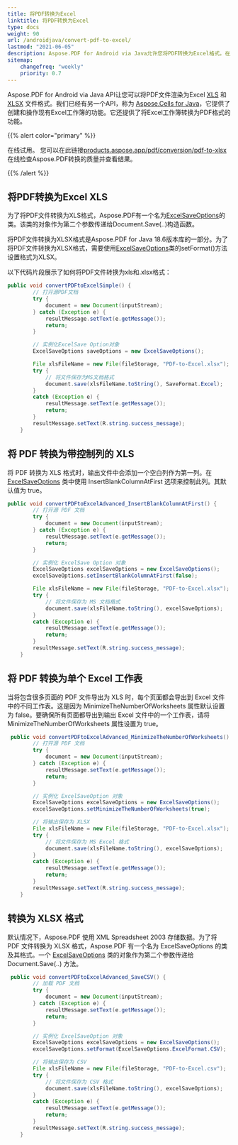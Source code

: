 ```yaml
---
title: 将PDF转换为Excel 
linktitle: 将PDF转换为Excel 
type: docs
weight: 90
url: /androidjava/convert-pdf-to-excel/
lastmod: "2021-06-05"
description: Aspose.PDF for Android via Java允许您将PDF转换为Excel格式。在此过程中，PDF文件的各个页面将被转换为Excel工作表。
sitemap:
    changefreq: "weekly"
    priority: 0.7
---
```


Aspose.PDF for Android via Java API让您可以将PDF文件渲染为Excel [XLS](https://docs.fileformat.com/spreadsheet/xls/) 和 [XLSX](https://docs.fileformat.com/spreadsheet/xlsx/) 文件格式。我们已经有另一个API，称为 [Aspose.Cells for Java](https://products.aspose.com/cells/java)，它提供了创建和操作现有Excel工作簿的功能。它还提供了将Excel工作簿转换为PDF格式的功能。

{{% alert color="primary" %}}

在线试用。
 您可以在此链接[products.aspose.app/pdf/conversion/pdf-to-xlsx](https://products.aspose.app/pdf/conversion/pdf-to-xlsx)在线检查Aspose.PDF转换的质量并查看结果。

{{% /alert %}}

## 将PDF转换为Excel XLS

为了将PDF文件转换为XLS格式，Aspose.PDF有一个名为[ExcelSaveOptions](https://reference.aspose.com/pdf/java/com.aspose.pdf/ExcelSaveOptions)的类。该类的对象作为第二个参数传递给Document.Save(..)构造函数。

将PDF文件转换为XLSX格式是Aspose.PDF for Java 18.6版本库的一部分。为了将PDF文件转换为XLSX格式，需要使用[ExcelSaveOptions](https://reference.aspose.com/pdf/java/com.aspose.pdf/ExcelSaveOptions)类的setFormat()方法设置格式为XLSX。

以下代码片段展示了如何将PDF文件转换为xls和.xlsx格式：

```java
public void convertPDFtoExcelSimple() {
        // 打开源PDF文档
        try {
            document = new Document(inputStream);
        } catch (Exception e) {
            resultMessage.setText(e.getMessage());
            return;
        }

        // 实例化ExcelSave Option对象
        ExcelSaveOptions saveOptions = new ExcelSaveOptions();

        File xlsFileName = new File(fileStorage, "PDF-to-Excel.xlsx");
        try {
            // 将文件保存为MS文档格式
            document.save(xlsFileName.toString(), SaveFormat.Excel);
        }
        catch (Exception e) {
            resultMessage.setText(e.getMessage());
            return;
        }
        resultMessage.setText(R.string.success_message);
    }
```

## 将 PDF 转换为带控制列的 XLS

将 PDF 转换为 XLS 格式时，输出文件中会添加一个空白列作为第一列。在 [ExcelSaveOptions](https://reference.aspose.com/pdf/java/com.aspose.pdf/ExcelSaveOptions) 类中使用 InsertBlankColumnAtFirst 选项来控制此列。其默认值为 true。

```java
public void convertPDFtoExcelAdvanced_InsertBlankColumnAtFirst() {
        // 打开源 PDF 文档
        try {
            document = new Document(inputStream);
        } catch (Exception e) {
            resultMessage.setText(e.getMessage());
            return;
        }

        // 实例化 ExcelSave Option 对象
        ExcelSaveOptions excelSaveOptions = new ExcelSaveOptions();
        excelSaveOptions.setInsertBlankColumnAtFirst(false);

        File xlsFileName = new File(fileStorage, "PDF-to-Excel.xlsx");
        try {
            // 将文件保存为 MS 文档格式
            document.save(xlsFileName.toString(), excelSaveOptions);
        }
        catch (Exception e) {
            resultMessage.setText(e.getMessage());
            return;
        }
        resultMessage.setText(R.string.success_message);
    }
```


## 将 PDF 转换为单个 Excel 工作表

当将包含很多页面的 PDF 文件导出为 XLS 时，每个页面都会导出到 Excel 文件中的不同工作表。这是因为 MinimizeTheNumberOfWorksheets 属性默认设置为 false。要确保所有页面都导出到输出 Excel 文件中的一个工作表，请将 MinimizeTheNumberOfWorksheets 属性设置为 true。

```java
 public void convertPDFtoExcelAdvanced_MinimizeTheNumberOfWorksheets() {
        // 打开源 PDF 文档
        try {
            document = new Document(inputStream);
        } catch (Exception e) {
            resultMessage.setText(e.getMessage());
            return;
        }

        // 实例化 ExcelSaveOption 对象
        ExcelSaveOptions excelSaveOptions = new ExcelSaveOptions();
        excelSaveOptions.setMinimizeTheNumberOfWorksheets(true);

        // 将输出保存为 XLSX
        File xlsFileName = new File(fileStorage, "PDF-to-Excel.xlsx");
        try {
            // 将文件保存为 MS Excel 格式
            document.save(xlsFileName.toString(), excelSaveOptions);
        }
        catch (Exception e) {
            resultMessage.setText(e.getMessage());
            return;
        }
        resultMessage.setText(R.string.success_message);
    }

```


## 转换为 XLSX 格式

默认情况下，Aspose.PDF 使用 XML Spreadsheet 2003 存储数据。为了将 PDF 文件转换为 XLSX 格式，Aspose.PDF 有一个名为 ExcelSaveOptions 的类及其格式。一个 [ExcelSaveOptions](https://reference.aspose.com/pdf/java/com.aspose.pdf/ExcelSaveOptions) 类的对象作为第二个参数传递给 Document.Save(..) 方法。

```java
 public void convertPDFtoExcelAdvanced_SaveCSV() {
        // 加载 PDF 文档
        try {
            document = new Document(inputStream);
        } catch (Exception e) {
            resultMessage.setText(e.getMessage());
            return;
        }

        // 实例化 ExcelSaveOption 对象
        ExcelSaveOptions excelSaveOptions = new ExcelSaveOptions();
        excelSaveOptions.setFormat(ExcelSaveOptions.ExcelFormat.CSV);

        // 将输出保存为 CSV
        File xlsFileName = new File(fileStorage, "PDF-to-Excel.csv");
        try {
            // 将文件保存为 CSV 格式
            document.save(xlsFileName.toString(), excelSaveOptions);
        }
        catch (Exception e) {
            resultMessage.setText(e.getMessage());
            return;
        }
        resultMessage.setText(R.string.success_message);
    }
```